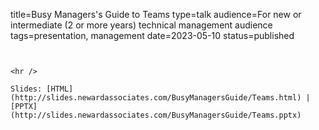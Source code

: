title=Busy Managers's Guide to Teams
type=talk
audience=For new or intermediate (2 or more years) technical management audience
tags=presentation, management
date=2023-05-10
status=published
~~~~~~

    
<hr />

Slides: [HTML](http://slides.newardassociates.com/BusyManagersGuide/Teams.html) | [PPTX](http://slides.newardassociates.com/BusyManagersGuide/Teams.pptx)
